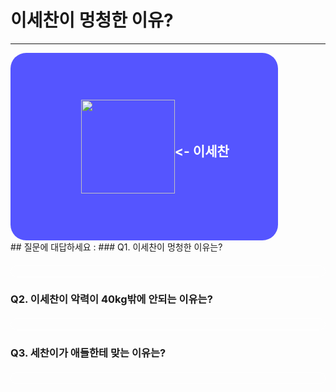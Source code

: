 # 이세찬이 멍청한 이유?
<hr>
<style>
    #banner {
        background-color: #55F;
        width: 85%;
        height: 300px;
        border-radius: 25px 25px;
        display: flex;
        flex-direction: row;
        align-items: center;
        justify-content: center;
        animation: aaa 2s ease-in infinite;
    }
    @keyfrmaes aaa {
        from {background-color: #55F;}
        50% {background-color: #05F;}
        to% {background-color: #55F;}
    }
    #banner > img {
        margin-left: 15%;
    }
    #banner > h2 {
        margin-right: 30px;
    }
</style>
<div id="banner">
    <img src="../po.png" width="150px">
    <h2 style="color: #FFF;"><- 이세찬</h2>
</div>
## 질문에 대답하세요 :
### Q1. 이세찬이 멍청한 이유는?

<h4 contenteditable="true" onkeydown="return event.key !== 'Enter'" style="color: lightblue; border: 1px solid white; border-radius: 10px 10px;"></h4>

### Q2. 이세찬이 악력이 40kg밖에 안되는 이유는?

<h4 contenteditable="true" onkeydown="return event.key !== 'Enter'" style="color: lightblue; border: 1px solid white; border-radius: 10px 10px;"></h4>

### Q3. 세찬이가 애들한테 맞는 이유는?

<h4 contenteditable="true" onkeydown="return event.key !== 'Enter'" style="color: lightblue; border: 1px solid white; border-radius: 10px 10px;"></h4>
